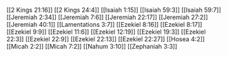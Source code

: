 [[2 Kings 21:16]]
[[2 Kings 24:4]]
[[Isaiah 1:15]]
[[Isaiah 59:3]]
[[Isaiah 59:7]]
[[Jeremiah 2:34]]
[[Jeremiah 7:6]]
[[Jeremiah 22:17]]
[[Jeremiah 27:2]]
[[Jeremiah 40:1]]
[[Lamentations 3:7]]
[[Ezekiel 8:16]]
[[Ezekiel 8:17]]
[[Ezekiel 9:9]]
[[Ezekiel 11:6]]
[[Ezekiel 12:19]]
[[Ezekiel 19:3]]
[[Ezekiel 22:3]]
[[Ezekiel 22:9]]
[[Ezekiel 22:13]]
[[Ezekiel 22:27]]
[[Hosea 4:2]]
[[Micah 2:2]]
[[Micah 7:2]]
[[Nahum 3:10]]
[[Zephaniah 3:3]]
